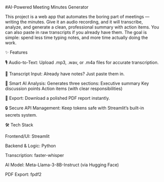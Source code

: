 #AI-Powered Meeting Minutes Generator

This project is a web app that automates the boring part of meetings — writing the minutes.
Give it an audio recording, and it will transcribe, analyze, and generate a clean, professional summary with action items. You can also paste in raw transcripts if you already have them. The goal is simple: spend less time typing notes, and more time actually doing the work.


✨ Features


🎙️ Audio-to-Text: Upload .mp3, .wav, or .m4a files for accurate transcription.

📝 Transcript Input: Already have notes? Just paste them in.

🤖 Smart AI Analysis: Generates three sections:
            Executive summary
            Key discussion points
            Action items (with clear responsibilities)

📄 Export: Download a polished PDF report instantly.

🔒 Secure API Management: Keep tokens safe with Streamlit’s built-in secrets system.



🛠️ Tech Stack


Frontend/UI: Streamlit

Backend & Logic: Python

Transcription: faster-whisper

AI Model: Meta-Llama-3-8B-Instruct (via Hugging Face)

PDF Export: fpdf2
